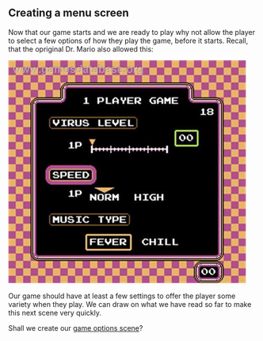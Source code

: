 ## Creating a menu screen
Now that our game starts and we are ready to play why not allow the player to select a few options of how they play the game, before it starts. Recall, that the opriginal Dr. Mario also allowed this:

![](img/settings.jpg)

Our game should have at least a few settings to offer the player some variety when they play.
We can draw on what we have read so far to make this next scene very quickly.

Shall we create our [game options scene](options_scene.md)?